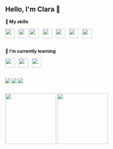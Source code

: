 ##  Hello, I'm Clara 🌺 
         
**🔭 My skills**

<img height="30" src="https://cdn.jsdelivr.net/gh/devicons/devicon@latest/icons/html5/html5-original.svg" />&nbsp;&nbsp;
<img height="30" src="https://cdn.jsdelivr.net/gh/devicons/devicon@latest/icons/css3/css3-original.svg" />
<img height="30" src="https://cdn.jsdelivr.net/gh/devicons/devicon@latest/icons/figma/figma-original.svg"/>&nbsp;&nbsp;
<img height="30" src="https://cdn.jsdelivr.net/gh/devicons/devicon@latest/icons/git/git-original.svg" />&nbsp;&nbsp;
<img height="30" src="https://cdn.jsdelivr.net/gh/devicons/devicon@latest/icons/jira/jira-original-wordmark.svg" />&nbsp;&nbsp;
<img height="30" src="https://cdn.jsdelivr.net/gh/devicons/devicon@latest/icons/notion/notion-original.svg" />&nbsp;&nbsp;
<img height="30" src="https://cdn.jsdelivr.net/gh/devicons/devicon@latest/icons/trello/trello-original.svg" />&nbsp;&nbsp;                    
          
##    
**🌱 I’m currently learning**

<img height="30" src="https://cdn.jsdelivr.net/gh/devicons/devicon@latest/icons/javascript/javascript-original.svg" />&nbsp;&nbsp;
<img height="30" src="https://cdn.jsdelivr.net/gh/devicons/devicon@latest/icons/azuresqldatabase/azuresqldatabase-original.svg" />&nbsp;&nbsp;
<img height="30" src="https://cdn.jsdelivr.net/gh/devicons/devicon@latest/icons/python/python-original.svg" />

##
<div> 
  <a href = "mailto:claradiasdacruz@gmail.com"><img src="https://img.shields.io/badge/-Gmail-%23333?style=for-the-badge&logo=gmail&logoColor=white" target="_blank"></a>
  <a href="https://www.linkedin.com/in/claraluzlopes/" target="_blank"><img src="https://img.shields.io/badge/-LinkedIn-%230077B5?style=for-the-badge&logo=linkedin&logoColor=white" target="_blank"></a> 

<a href="https://www.tiktok.com/@claraluzllopes" target="_blank">
  <img src="https://img.shields.io/badge/-TikTok-000000?style=for-the-badge&logo=tiktok&logoColor=white">
</a>
</div>

## 

<div>
         <img loading="lazy" height="160em" src="https://github-readme-stats.vercel.app/api?username=claraluzlopes&show_icons=true&theme=jolly&include_all_commits=true&count_private=true"/>
         <img loading="lazy" height="160em" src="https://github-readme-stats.vercel.app/api/top-langs/?username=claraluzlopes&layout=compact&langs_count=7&theme=jolly"/> 
</div>
